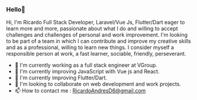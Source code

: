 ### Hello👋

Hi, I'm Ricardo Full Stack Developer, Laravel/Vue Js, Flutter/Dart eager to learn more and more, passionate about what I do and willing to accept challenges and challenges of personal and work improvement. I'm looking to be part of a team in which I can contribute and improve my creative skills and as a professional, willing to learn new things. I consider myself a responsible person at work, a fast learner, sociable, friendly, perseverant.


- 🔭 I'm currently working as a full stack engineer at VGroup.
- 🌱 I'm currently improving JavaScript with Vue js and React.
- 🌱 I'm currently improving Flutter/Dart.
- 👯 I'm looking to collaborate on web development and work projects.
- 📫 How to contact me : RicardoAndresD6@gmail.com
